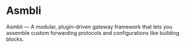 # Asmbli
Asmbli — A modular, plugin-driven gateway framework that lets you assemble custom forwarding protocols and configurations like building blocks.
